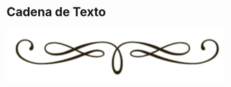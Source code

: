 <div class="text-center" markdown="0">

# Cadena de Texto
<div>
<img src="assets/vineta.png" class="vineta" />
</div>

</div>
